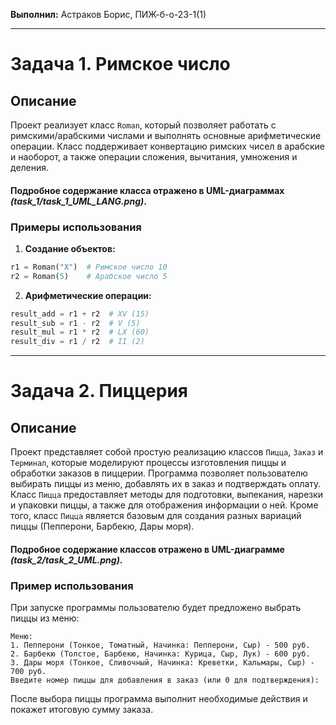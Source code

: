 **Выполнил:** Астраков Борис, ПИЖ-б-о-23-1(1)

------------------------------------------------

# Задача 1. Римское число

## Описание

Проект реализует класс `Roman`, который позволяет работать с римскими/арабскими числами и выполнять основные арифметические операции. Класс поддерживает конвертацию римских чисел в арабские и наоборот, а также операции сложения, вычитания, умножения и деления.

#### Подробное содержание класса отражено в UML-диаграммах _(task_1/task_1_UML_LANG.png)_.

### Примеры использования

1. **Создание объектов:**

```python
r1 = Roman("X")  # Римское число 10
r2 = Roman(5)    # Арабское число 5
```

2. **Арифметические операции:**

```python
result_add = r1 + r2  # XV (15)
result_sub = r1 - r2  # V (5)
result_mul = r1 * r2  # LX (60)
result_div = r1 / r2  # II (2)
```
-------------------------------------------------------------------------
# Задача 2. Пиццерия

## Описание

Проект представляет собой простую реализацию классов `Пицца`, `Заказ` и `Терминал`, которые моделируют процессы изготовления пиццы и обработки заказов в пиццерии. Программа позволяет пользователю выбирать пиццы из меню, добавлять их в заказ и подтверждать оплату. Класс `Пицца` предоставляет методы для подготовки, выпекания, нарезки и упаковки пиццы, а также для отображения информации о ней. Кроме того, класс `Пицца` является базовым для создания разных вариаций пиццы (Пепперони, Барбекю, Дары моря).

#### Подробное содержание классов отражено в UML-диаграмме _(task_2/task_2_UML.png)_.

### Пример использования

При запуске программы пользователю будет предложено выбрать пиццы из меню:

```
Меню:
1. Пепперони (Тонкое, Томатный, Начинка: Пепперони, Сыр) - 500 руб.
2. Барбекю (Толстое, Барбекю, Начинка: Курица, Сыр, Лук) - 600 руб.
3. Дары моря (Тонкое, Сливочный, Начинка: Креветки, Кальмары, Сыр) - 700 руб.
Введите номер пиццы для добавления в заказ (или 0 для подтверждения):
```

После выбора пиццы программа выполнит необходимые действия и покажет итоговую сумму заказа.
